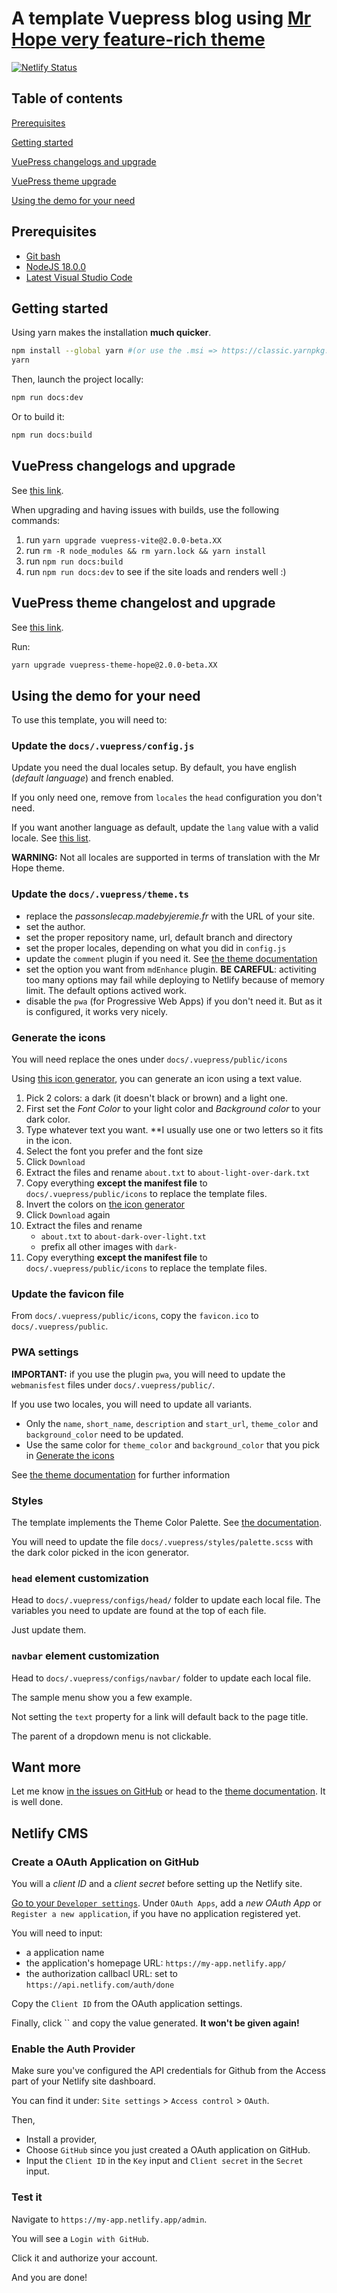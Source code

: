 # A template Vuepress blog using [Mr Hope very feature-rich theme](https://theme-hope.vuejs.press/)

[![Netlify Status](https://api.netlify.com/api/v1/badges/aabaf9be-15b0-4ddc-9944-be4c7aff5057/deploy-status)](https://app.netlify.com/sites/passonslecap/deploys)

## Table of contents

[Prerequisites](#prerequisites)

[Getting started](#getting-started)

[VuePress changelogs and upgrade](#vuepress-changelogs-and-upgrade)

[VuePress theme upgrade](#vuepress-theme-changelost-and-upgrade)

[Using the demo for your need]()

## Prerequisites

- [Git bash](https://git-scm.com/downloads)
- [NodeJS 18.0.0](https://nodejs.org/en/blog/release/v16.13.1/)
- [Latest Visual Studio Code](https://code.visualstudio.com/download)

## Getting started

Using yarn makes the installation **much quicker**.

```sh
npm install --global yarn #(or use the .msi => https://classic.yarnpkg.com/lang/en/docs/install/#windows-stable)
yarn
```

Then, launch the project locally:

```sh
npm run docs:dev
```

Or to build it:

```sh
npm run docs:build
```

## VuePress changelogs and upgrade

See [this link](https://github.com/vuepress/vuepress-next/blob/main/CHANGELOG.md).

When upgrading and having issues with builds, use the following commands:

1. run `yarn upgrade vuepress-vite@2.0.0-beta.XX`
2. run `rm -R node_modules && rm yarn.lock && yarn install`
3. run `npm run docs:build`
4. run `npm run docs:dev` to see if the site loads and renders well :)

## VuePress theme changelost and upgrade

See [this link](https://github.com/vuepress-theme-hope/vuepress-theme-hope/releases).

Run:

```sh
yarn upgrade vuepress-theme-hope@2.0.0-beta.XX
```

## Using the demo for your need

To use this template, you will need to:

### Update the `docs/.vuepress/config.js`

Update you need the dual locales setup.
By default, you have english (_default language_) and french enabled.

If you only need one, remove from `locales` the `head` configuration you don't need.

If you want another language as default, update the `lang` value with a valid locale. See [this list](https://www.fincher.org/Utilities/CountryLanguageList.shtml).

**WARNING:** Not all locales are supported in terms of translation with the Mr Hope theme.

### Update the `docs/.vuepress/theme.ts`

- replace the _passonslecap.madebyjeremie.fr_ with the URL of your site.
- set the author.
- set the proper repository name, url, default branch and directory
- set the proper locales, depending on what you did in `config.js`
- update the `comment` plugin if you need it. See [the theme documentation](https://theme-hope.vuejs.press/guide/feature/comment.html#comment-provider)
- set the option you want from `mdEnhance` plugin. **BE CAREFUL**: activiting too many options may fail while deploying to Netlify because of memory limit. The default options actived work.
- disable the `pwa` (for Progressive Web Apps) if you don't need it. But as it is configured, it works very nicely.

### Generate the icons

You will need replace the ones under `docs/.vuepress/public/icons`

Using [this icon generator](https://favicon.io/favicon-generator/), you can generate an icon using a text value.

1. Pick 2 colors: a dark (it doesn't black or brown) and a light one.
2. First set the _Font Color_ to your light color and _Background color_ to your dark color.
3. Type whatever text you want. \*\*I usually use one or two letters so it fits in the icon.
4. Select the font you prefer and the font size
5. Click `Download`
6. Extract the files and rename `about.txt` to `about-light-over-dark.txt`
7. Copy everything **except the manifest file** to `docs/.vuepress/public/icons` to replace the template files.
8. Invert the colors on [the icon generator](https://favicon.io/favicon-generator/)
9. Click `Download` again
10. Extract the files and rename
    - `about.txt` to `about-dark-over-light.txt`
    - prefix all other images with `dark-`
11. Copy everything **except the manifest file** to `docs/.vuepress/public/icons` to replace the template files.

### Update the favicon file

From `docs/.vuepress/public/icons`, copy the `favicon.ico` to `docs/.vuepress/public`.

### PWA settings

**IMPORTANT:** if you use the plugin `pwa`, you will need to update the `webmanisfest` files under `docs/.vuepress/public/`.

If you use two locales, you will need to update all variants.

- Only the `name`, `short_name`, `description` and `start_url`, `theme_color` and `background_color` need to be updated.
- Use the same color for `theme_color` and `background_color` that you pick in [Generate the icons](#generate-the-icons)

See [the theme documentation](https://theme-hope.vuejs.press/guide/advanced/pwa.html#further-reading) for further information

### Styles

The template implements the Theme Color Palette. See [the documentation](https://theme-hope.vuejs.press/guide/interface/theme-color.html#setting-default-theme-color).

You will need to update the file `docs/.vuepress/styles/palette.scss` with the dark color picked in the icon generator.

### `head` element customization

Head to `docs/.vuepress/configs/head/` folder to update each local file. The variables you need to update are found at the top of each file.

Just update them.

### `navbar` element customization

Head to `docs/.vuepress/configs/navbar/` folder to update each local file.

The sample menu show you a few example.

Not setting the `text` property for a link will default back to the page title.

The parent of a dropdown menu is not clickable.

## Want more

Let me know [in the issues on GitHub](https://github.com/Puzzlout/TemplateVuepress/issues) or head to the [theme documentation](https://theme-hope.vuejs.press/). It is well done.

## Netlify CMS

### Create a OAuth Application on GitHub

You will a _client ID_ and a _client secret_ before setting up the Netlify site.

[Go to your `Developer settings`](https://github.com/settings/developers).
Under `OAuth Apps`, add a _new OAuth App_ or `Register a new application`, if you have no application registered yet.

You will need to input:

- a application name
- the application's homepage URL: `https://my-app.netlify.app/`
- the authorization callbacl URL: set to `https://api.netlify.com/auth/done`

Copy the `Client ID` from the OAuth application settings.

Finally, click `` and copy the value generated. **It won't be given again!**

### Enable the Auth Provider

Make sure you've configured the API credentials for Github from the Access part of your Netlify site dashboard.

You can find it under: `Site settings` > `Access control` > `OAuth`.

Then,

- Install a provider,
- Choose `GitHub` since you just created a OAuth application on GitHub.
- Input the `Client ID` in the `Key` input and `Client secret` in the `Secret` input.

### Test it

Navigate to `https://my-app.netlify.app/admin`.

You will see a `Login with GitHub`.

Click it and authorize your account.

And you are done!
